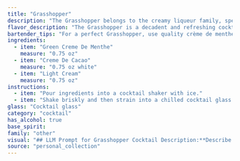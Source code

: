```yaml
---
title: "Grasshopper"
description: "The Grasshopper belongs to the creamy liqueur family, specifically a mint chocolate variation. Originating in the 1950s, its name reflects the green hue and purportedly, its hopping popularity. "
flavor_description: "The Grasshopper is a decadent and refreshing cocktail. It boasts a vibrant, minty sweetness from the Green Creme de Menthe, balanced by the rich, chocolatey notes of Creme de Cacao. The light cream adds a velvety texture and mellows the sweetness, resulting in a smooth and creamy finish. The overall taste profile is a delightful fusion of sweet mint, chocolate, and a hint of creaminess. "
bartender_tips: "For a perfect Grasshopper, use quality crème de menthe and cacao.  Chill all ingredients beforehand for a frosty, refreshing drink.  Shake well with ice, ensuring the cream is thoroughly blended.  Strain into a chilled coupe glass, and garnish with a sprig of fresh mint for a touch of elegance.  "
ingredients:
  - item: "Green Creme De Menthe"
    measure: "0.75 oz"
  - item: "Creme De Cacao"
    measure: "0.75 oz white"
  - item: "Light Cream"
    measure: "0.75 oz"
instructions:
  - item: "Pour ingredients into a cocktail shaker with ice."
  - item: "Shake briskly and then strain into a chilled cocktail glass."
glass: "Cocktail glass"
category: "cocktail"
has_alcohol: true
base_spirit:
family: "other"
visual: "## LLM Prompt for Grasshopper Cocktail Description:**Describe the appearance of a Grasshopper cocktail. Consider the following:*** **Color:**  What is the dominant color?  Is it opaque or translucent?  Are there any layers or gradients? * **Texture:** Is it smooth and creamy?  Are there any visible particles or bubbles?* **Garnish:**  Is there a garnish?  If so, what is it and how does it affect the visual appeal? * **Glass:**  What type of glass is it typically served in?  Does the glass shape contribute to the visual presentation?**Example Output:**The Grasshopper is a vibrant emerald green, almost opaque, with a smooth, creamy texture.  The color is reminiscent of a fresh patch of grass, and the drink has a slight, almost imperceptible, shimmer.  It's typically served in a chilled martini glass, with a garnish of a single chocolate mint leaf perched delicately on the rim. "
source: "personal_collection"
---
```



